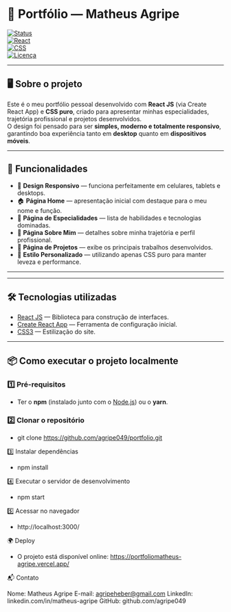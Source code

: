 # 📌 Portfólio — Matheus Agripe

[![Status](https://img.shields.io/badge/status-online-success?style=flat-square)](#)  
[![React](https://img.shields.io/badge/React-18-blue?logo=react&style=flat-square)](https://reactjs.org/)  
[![CSS](https://img.shields.io/badge/CSS3-Styles-blue?logo=css3&style=flat-square)](#)  
[![Licença](https://img.shields.io/badge/license-MIT-green?style=flat-square)](LICENSE)

---

## 🖥️ Sobre o projeto
Este é o meu portfólio pessoal desenvolvido com **React JS** (via Create React App) e **CSS puro**, criado para apresentar minhas especialidades, trajetória profissional e projetos desenvolvidos.  
O design foi pensado para ser **simples, moderno e totalmente responsivo**, garantindo boa experiência tanto em **desktop** quanto em **dispositivos móveis**.

---

## 🚀 Funcionalidades
- 📱 **Design Responsivo** — funciona perfeitamente em celulares, tablets e desktops.  
- 🏠 **Página Home** — apresentação inicial com destaque para o meu nome e função.  
- 💼 **Página de Especialidades** — lista de habilidades e tecnologias dominadas.  
- 👤 **Página Sobre Mim** — detalhes sobre minha trajetória e perfil profissional.  
- 📂 **Página de Projetos** — exibe os principais trabalhos desenvolvidos.  
- 🎨 **Estilo Personalizado** — utilizando apenas CSS puro para manter leveza e performance.  

---


---

## 🛠️ Tecnologias utilizadas
- [React JS](https://reactjs.org/) — Biblioteca para construção de interfaces.  
- [Create React App](https://create-react-app.dev/) — Ferramenta de configuração inicial.  
- [CSS3](https://developer.mozilla.org/pt-BR/docs/Web/CSS) — Estilização do site.  

---

## 📦 Como executar o projeto localmente

### 1️⃣ Pré-requisitos
- Ter o **npm** (instalado junto com o [Node.js](https://nodejs.org/)) ou o **yarn**.

### 2️⃣ Clonar o repositório
- git clone https://github.com/agripe049/portfolio.git

3️⃣ Instalar dependências
- npm install

4️⃣ Executar o servidor de desenvolvimento
- npm start

5️⃣ Acessar no navegador
- http://localhost:3000/

🌍 Deploy
- O projeto está disponível online:
https://portfoliomatheus-agripe.vercel.app/

📬 Contato

Nome: Matheus Agripe
E-mail: agripeheber@gmail.com
LinkedIn: linkedin.com/in/matheus-agripe
GitHub: github.com/agripe049
